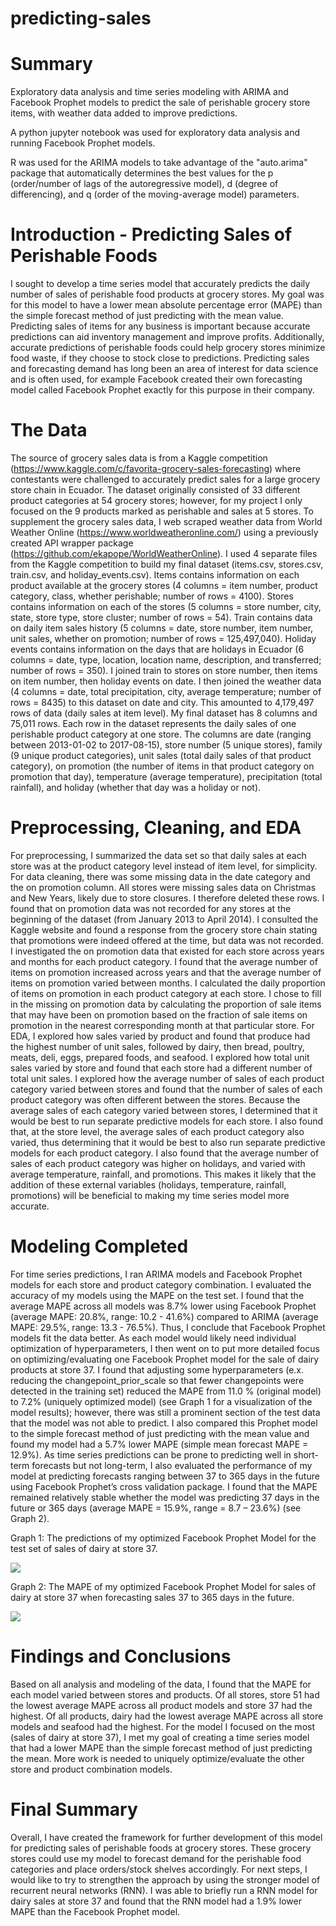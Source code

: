 # predicting-sales

# Summary

Exploratory data analysis and time series modeling with ARIMA and Facebook Prophet models to predict the sale of perishable grocery store items, with weather data added to improve predictions.

A python jupyter notebook was used for exploratory data analysis and running Facebook Prophet models.

R was used for the ARIMA models to take advantage of the "auto.arima" package that automatically determines the best values for the p (order/number of lags of the autoregressive model), d (degree of differencing), and q (order of the moving-average model) parameters.

# Introduction - Predicting Sales of Perishable Foods

I sought to develop a time series model that accurately predicts the daily number of sales of perishable food products at grocery stores. My goal was for this model to have a lower mean absolute percentage error (MAPE) than the simple forecast method of just predicting with the mean value. 
Predicting sales of items for any business is important because accurate predictions can aid inventory management and improve profits. Additionally, accurate predictions of perishable foods could help grocery stores minimize food waste, if they choose to stock close to predictions. 
Predicting sales and forecasting demand has long been an area of interest for data science and is often used, for example Facebook created their own forecasting model called Facebook Prophet exactly for this purpose in their company. 

# The Data

The source of grocery sales data is from a Kaggle competition (https://www.kaggle.com/c/favorita-grocery-sales-forecasting) where contestants were challenged to accurately predict sales for a large grocery store chain in Ecuador. The dataset originally consisted of 33 different product categories at 54 grocery stores; however, for my project I only focused on the 9 products marked as perishable and sales at 5 stores. To supplement the grocery sales data, I web scraped weather data from World Weather Online (https://www.worldweatheronline.com/) using a previously created API wrapper package (https://github.com/ekapope/WorldWeatherOnline). 
I used 4 separate files from the Kaggle competition to build my final dataset (items.csv, stores.csv, train.csv, and holiday_events.csv). Items contains information on each product available at the grocery stores (4 columns = item number, product category, class, whether perishable; number of rows = 4100). Stores contains information on each of the stores (5 columns = store number, city, state, store type, store cluster; number of rows = 54). Train contains data on daily item sales history (5 columns = date, store number, item number, unit sales, whether on promotion; number of rows = 125,497,040). Holiday events contains information on the days that are holidays in Ecuador (6 columns = date, type, location, location name, description, and transferred; number of rows = 350). I joined train to stores on store number, then items on item number, then holiday events on date. I then joined the weather data (4 columns = date, total precipitation, city, average temperature; number of rows = 8435) to this dataset on date and city. This amounted to 4,179,497 rows of data (daily sales at item level).
My final dataset has 8 columns and 75,011 rows. Each row in the dataset represents the daily sales of one perishable product category at one store. The columns are date (ranging between 2013-01-02 to 2017-08-15), store number (5 unique stores), family (9 unique product categories), unit sales (total daily sales of that product category), on promotion (the number of items in that product category on promotion that day), temperature (average temperature), precipitation (total rainfall), and holiday (whether that day was a holiday or not).

# Preprocessing, Cleaning, and EDA

For preprocessing, I summarized the data set so that daily sales at each store was at the product category level instead of item level, for simplicity. For data cleaning, there was some missing data in the date category and the on promotion column. All stores were missing sales data on Christmas and New Years, likely due to store closures. I therefore deleted these rows. I found that on promotion data was not recorded for any stores at the beginning of the dataset (from January 2013 to April 2014). I consulted the Kaggle website and found a response from the grocery store chain stating that promotions were indeed offered at the time, but data was not recorded. I investigated the on promotion data that existed for each store across years and months for each product category. I found that the average number of items on promotion increased across years and that the average number of items on promotion varied between months. I calculated the daily proportion of items on promotion in each product category at each store. I chose to fill in the missing on promotion data by calculating the proportion of sale items that may have been on promotion based on the fraction of sale items on promotion in the nearest corresponding month at that particular store. 
For EDA, I explored how sales varied by product and found that produce had the highest number of unit sales, followed by dairy, then bread, poultry, meats, deli, eggs, prepared foods, and seafood. I explored how total unit sales varied by store and found that each store had a different number of total unit sales. I explored how the average number of sales of each product category varied between stores and found that the number of sales of each product category was often different between the stores. Because the average sales of each category varied between stores, I determined that it would be best to run separate predictive models for each store. I also found that, at the store level, the average sales of each product category also varied, thus determining that it would be best to also run separate predictive models for each product category. I also found that the average number of sales of each product category was higher on holidays, and varied with average temperature, rainfall, and promotions. This makes it likely that the addition of these external variables (holidays, temperature, rainfall, promotions) will be beneficial to making my time series model more accurate.

# Modeling Completed

For time series predictions, I ran ARIMA models and Facebook Prophet models for each store and product category combination. I evaluated the accuracy of my models using the MAPE on the test set. I found that the average MAPE across all models was 8.7% lower using Facebook Prophet (average MAPE: 20.8%, range: 10.2 - 41.6%) compared to ARIMA (average MAPE: 29.5%, range: 13.3 - 76.5%). Thus, I conclude that Facebook Prophet models fit the data better. 
As each model would likely need individual optimization of hyperparameters, I then went on to put more detailed focus on optimizing/evaluating one Facebook Prophet model for the sale of dairy products at store 37. I found that adjusting some hyperparameters (e.x. reducing the changepoint_prior_scale so that fewer changepoints were detected in the training set) reduced the MAPE from 11.0 % (original model) to 7.2% (uniquely optimized model) (see Graph 1 for a visualization of the model results); however, there was still a prominent section of the test data that the model was not able to predict. I also compared this Prophet model to the simple forecast method of just predicting with the mean value and found my model had a 5.7% lower MAPE (simple mean forecast MAPE = 12.9%). 
As time series predictions can be prone to predicting well in short-term forecasts but not long-term, I also evaluated the performance of my model at predicting forecasts ranging between 37 to 365 days in the future using Facebook Prophet’s cross validation package. I found that the MAPE remained relatively stable whether the model was predicting 37 days in the future or 365 days (average MAPE = 15.9%, range = 8.7 – 23.6%) (see Graph 2). 

Graph 1: The predictions of my optimized Facebook Prophet Model for the test set of sales of dairy at store 37.
 
<img src="Users/paigemcdonald/Documents⁩/BrainStation⁩/Student⁩/Capstone⁩/Final Submission⁩/graph1.png">

Graph 2: The MAPE of my optimized Facebook Prophet Model for sales of dairy at store 37 when forecasting sales 37 to 365 days in the future.

<img src="Users/paigemcdonald/Documents⁩/BrainStation⁩/Student⁩/Capstone⁩/Final Submission⁩/graph2.png">
 
# Findings and Conclusions 

Based on all analysis and modeling of the data, I found that the MAPE for each model varied between stores and products. Of all stores, store 51 had the lowest average MAPE across all product models and store 37 had the highest. Of all products, dairy had the lowest average MAPE across all store models and seafood had the highest. For the model I focused on the most (sales of dairy at store 37), I met my goal of creating a time series model that had a lower MAPE than the simple forecast method of just predicting the mean. More work is needed to uniquely optimize/evaluate the other store and product combination models.

# Final Summary

Overall, I have created the framework for further development of this model for predicting sales of perishable foods at grocery stores. These grocery stores could use my model to forecast demand for the perishable food categories and place orders/stock shelves accordingly. For next steps, I would like to try to strengthen the approach by using the stronger model of recurrent neural networks (RNN). I was able to briefly run a RNN model for dairy sales at store 37 and found that the RNN model had a 1.9% lower MAPE than the Facebook Prophet model.
